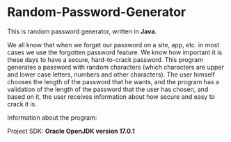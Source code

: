 # Random-Password-Generator
This is random password generator, written in **Java**.

We all know that when we forget our password on a site, app, etc. in most cases we use the forgotten password feature. We know how important it is these days to have a secure, hard-to-crack password. This program generates a password with random characters (which characters are upper and lower case letters, numbers and other characters). The user himself chooses the length of the password that he wants, and the program has a validation of the length of the password that the user has chosen, and based on it, the user receives information about how secure and easy to crack it is.

Information about the program:

Project SDK: **Oracle OpenJDK version 17.0.1**

